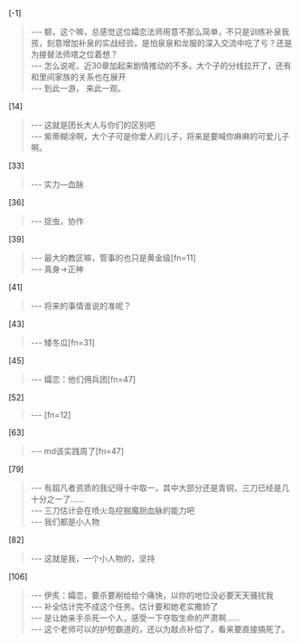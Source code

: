 
[-1] 
>--- 额，这个嘛，总感觉这位孀恋法师用意不那么简单，不只是训练补泉我孩，刻意增加补泉的实战经验，是怕泉泉和龙服的深入交流中吃了亏？还是为接替法师塔之位着想？<br>
>--- 怎么说呢，近30章加起来剧情推动的不多。大个子的分线拉开了，还有和里间家族的关系也在展开<br>
>--- 到此一游，
来此一观。<br>

[14] 
>--- 这就是团长大人与你们的区别吧<br>
>--- 紫蒂糊涂啊，大个子可是你爱人的儿子，将来是要喊你麻麻的可爱儿子啊。<br>

[33] 
>--- 实力—血脉<br>

[36] 
>--- 捉虫，协作<br>

[39] 
>--- 最大的教区嘛，管事的也只是黄金级[fn=11]<br>
>--- 真身→正神<br>

[41] 
>--- 将来的事情谁说的准呢？<br>

[43] 
>--- 矮冬瓜[fn=31]<br>

[45] 
>--- 孀恋：他们佣兵团[fn=47]<br>

[52] 
>--- [fn=12]<br>

[63] 
>--- md该实践周了[fn=47]<br>

[79] 
>--- 有超凡者资质的我记得十中取一，其中大部分还是青铜，三刀已经是几十分之一了……<br>
>--- 三刀估计会在喷火岛挖掘魔厨血脉的能力吧<br>
>--- 我们都是小人物<br>

[82] 
>--- 这就是我，一个小人物的，坚持<br>

[106] 
>--- 伊炙：孀恋，要杀要剐给给个痛快，以你的地位没必要天天骚扰我<br>
>--- 补全估计完不成这个任务。估计要和她老实撒娇了<br>
>--- 是让她亲手杀死一个人，感受一下夺取生命的严肃啊……<br>
>--- 这个老师可以的护短霸道的，还以为敲点补偿了，看来要直接搞死了。<br>
